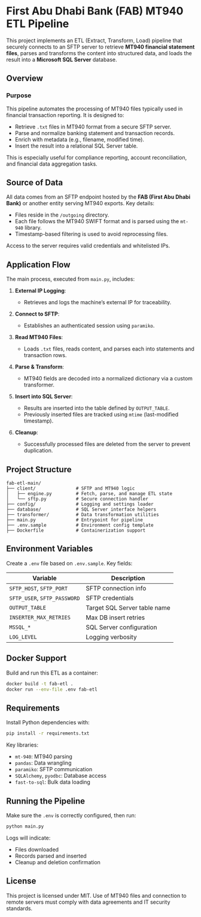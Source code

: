 # First Abu Dhabi Bank (FAB) MT940 ETL Pipeline

This project implements an ETL (Extract, Transform, Load) pipeline that securely connects to an SFTP server to retrieve **MT940 financial statement files**, parses and transforms the content into structured data, and loads the result into a **Microsoft SQL Server** database.

## Overview

### Purpose

This pipeline automates the processing of MT940 files typically used in financial transaction reporting. It is designed to:
- Retrieve `.txt` files in MT940 format from a secure SFTP server.
- Parse and normalize banking statement and transaction records.
- Enrich with metadata (e.g., filename, modified time).
- Insert the result into a relational SQL Server table.

This is especially useful for compliance reporting, account reconciliation, and financial data aggregation tasks.

## Source of Data

All data comes from an SFTP endpoint hosted by the **FAB (First Abu Dhabi Bank)** or another entity serving MT940 exports. Key details:

- Files reside in the `/outgoing` directory.
- Each file follows the MT940 SWIFT format and is parsed using the `mt-940` library.
- Timestamp-based filtering is used to avoid reprocessing files.

Access to the server requires valid credentials and whitelisted IPs.

## Application Flow

The main process, executed from `main.py`, includes:

1. **External IP Logging**:
   - Retrieves and logs the machine’s external IP for traceability.

2. **Connect to SFTP**:
   - Establishes an authenticated session using `paramiko`.

3. **Read MT940 Files**:
   - Loads `.txt` files, reads content, and parses each into statements and transaction rows.

4. **Parse & Transform**:
   - MT940 fields are decoded into a normalized dictionary via a custom transformer.

5. **Insert into SQL Server**:
   - Results are inserted into the table defined by `OUTPUT_TABLE`.
   - Previously inserted files are tracked using `mtime` (last-modified timestamp).

6. **Cleanup**:
   - Successfully processed files are deleted from the server to prevent duplication.

## Project Structure

```
fab-etl-main/
├── client/               # SFTP and MT940 logic
│   ├── engine.py         # Fetch, parse, and manage ETL state
│   └── sftp.py           # Secure connection handler
├── config/               # Logging and settings loader
├── database/             # SQL Server interface helpers
├── transformer/          # Data transformation utilities
├── main.py               # Entrypoint for pipeline
├── .env.sample           # Environment config template
├── Dockerfile            # Containerization support
```

## Environment Variables

Create a `.env` file based on `.env.sample`. Key fields:

| Variable | Description |
|----------|-------------|
| `SFTP_HOST`, `SFTP_PORT` | SFTP connection info |
| `SFTP_USER`, `SFTP_PASSWORD` | SFTP credentials |
| `OUTPUT_TABLE` | Target SQL Server table name |
| `INSERTER_MAX_RETRIES` | Max DB insert retries |
| `MSSQL_*` | SQL Server configuration |
| `LOG_LEVEL` | Logging verbosity |

## Docker Support

Build and run this ETL as a container:

```bash
docker build -t fab-etl .
docker run --env-file .env fab-etl
```

## Requirements

Install Python dependencies with:

```bash
pip install -r requirements.txt
```

Key libraries:
- `mt-940`: MT940 parsing
- `pandas`: Data wrangling
- `paramiko`: SFTP communication
- `SQLAlchemy`, `pyodbc`: Database access
- `fast-to-sql`: Bulk data loading

## Running the Pipeline

Make sure the `.env` is correctly configured, then run:

```bash
python main.py
```

Logs will indicate:
- Files downloaded
- Records parsed and inserted
- Cleanup and deletion confirmation

## License

This project is licensed under MIT. Use of MT940 files and connection to remote servers must comply with data agreements and IT security standards.
